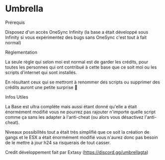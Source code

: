 # Umbrella

Prérequis

Disposez d'un accès OneSync Infinity (la base a était développé sous Infinity si vous expérimentez des bugs sans OneSync c'est tout à fait normal)

Règlementation

La seule règle qui selon moi est normal est de garder les crédits, pour toutes les personnes qui ont contribué à cette base que ce soit moi ou les scripts d'internet qui sont installés.

En résultant ceux qui se mettront à renommer des scripts ou supprimer des crédits auront une petite surprise 🎁

Infos Utiles

La Base est ultra complète mais aussi étant donné qu'elle a était énormément modifié vous ne pourrez pas rajouter n'importe quelle script comme ça sans les adapter à l'anti-cheat (ou alors vous désactivez l'anti-cheat).

Niveaux possibilités tout a était très simplifié que ce soit la création de gangs et le ESX a était énormément modifié vous n'aurez donc pas besoin de le mettre à jour h24 sa risquerais de tout casser.

Credit
développement fait par Extasy (https://discord.gg/umbrellagta)
